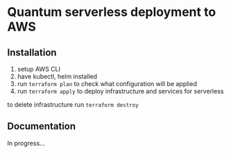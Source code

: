 Quantum serverless deployment to AWS
====================================

## Installation

1. setup AWS CLI
2. have kubectl, helm installed
3. run `terraform plan` to check what configuration will be applied
4. run `terraform apply` to deploy infrastructure and services for serverless

to delete infrastructure run `terraform destroy`

## Documentation

In progress...
